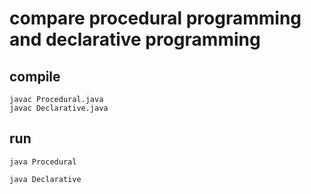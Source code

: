 # compare procedural programming and declarative programming

## compile

```shell script
javac Procedural.java
javac Declarative.java
```

## run

```shell script
java Procedural
```

```shell script
java Declarative
```
